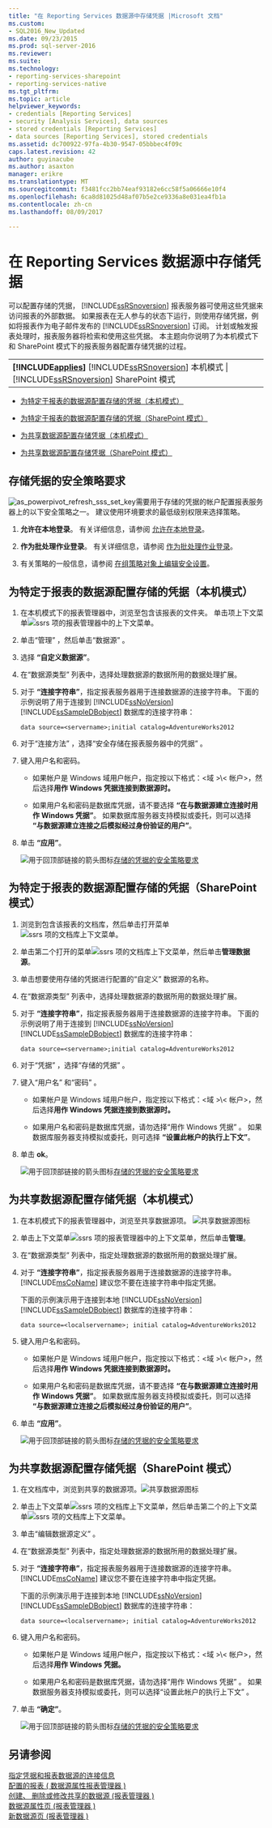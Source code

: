 ```yaml
---
title: "在 Reporting Services 数据源中存储凭据 |Microsoft 文档"
ms.custom:
- SQL2016_New_Updated
ms.date: 09/23/2015
ms.prod: sql-server-2016
ms.reviewer: 
ms.suite: 
ms.technology:
- reporting-services-sharepoint
- reporting-services-native
ms.tgt_pltfrm: 
ms.topic: article
helpviewer_keywords:
- credentials [Reporting Services]
- security [Analysis Services], data sources
- stored credentials [Reporting Services]
- data sources [Reporting Services], stored credentials
ms.assetid: dc700922-97fa-4b30-9547-05bbbec4f09c
caps.latest.revision: 42
author: guyinacube
ms.author: asaxton
manager: erikre
ms.translationtype: MT
ms.sourcegitcommit: f3481fcc2bb74eaf93182e6cc58f5a06666e10f4
ms.openlocfilehash: 6ca8d81025d48af07b5e2ce9336a8e031ea4fb1a
ms.contentlocale: zh-cn
ms.lasthandoff: 08/09/2017

---
```

# <a name="store-credentials-in-a-reporting-services-data-source"></a>在 Reporting Services 数据源中存储凭据
  可以配置存储的凭据， [!INCLUDE[ssRSnoversion](../../includes/ssrsnoversion-md.md)] 报表服务器可使用这些凭据来访问报表的外部数据。 如果报表在无人参与的状态下运行，则使用存储凭据，例如将报表作为电子邮件发布的 [!INCLUDE[ssRSnoversion](../../includes/ssrsnoversion-md.md)] 订阅。 计划或触发报表处理时，报表服务器将检索和使用这些凭据。 本主题向你说明了为本机模式下和 SharePoint 模式下的报表服务器配置存储凭据的过程。  
  
||  
|-|  
|**[!INCLUDE[applies](../../includes/applies-md.md)]** [!INCLUDE[ssRSnoversion](../../includes/ssrsnoversion-md.md)] 本机模式 &#124; [!INCLUDE[ssRSnoversion](../../includes/ssrsnoversion-md.md)] SharePoint 模式|  
  
-   [为特定于报表的数据源配置存储的凭据（本机模式）](#bkmk_stored_credentials_data_source_native)  
  
-   [为特定于报表的数据源配置存储的凭据（SharePoint 模式）](#bkmk_stored_credentials_data_source_sharepoint)  
  
-   [为共享数据源配置存储凭据（本机模式）](#bkmk_stored_credentials_shared_data_source_native)  
  
-   [为共享数据源配置存储凭据（SharePoint 模式）](#bkmk_stored_credentials_shared_data_source_sharepoint)  
  
##  <a name="bkmk_top"></a> 存储凭据的安全策略要求  
 ![as_powerpivot_refresh_sss_set_key](../../analysis-services/power-pivot-sharepoint/media/as-powerpivot-refresh-sss-set-key.gif "as_powerpivot_refresh_sss_set_key")需要用于存储的凭据的帐户配置报表服务器上的以下安全策略之一。 建议使用环境要求的最低级别权限来选择策略。  
  
1.  **允许在本地登录**。 有关详细信息，请参阅 [允许在本地登录](http://technet.microsoft.com/library/cc756809\(v=WS.10\).aspx)。  
  
2.  **作为批处理作业登录**。 有关详细信息，请参阅 [作为批处理作业登录](http://technet.microsoft.com/library/cc755659\(v=ws.10\).aspx)。  
  
3.  有关策略的一般信息，请参阅 [在组策略对象上编辑安全设置](http://technet.microsoft.com/library/cc736516\(v=ws.10\).aspx)。  
  
##  <a name="bkmk_stored_credentials_data_source_native"></a> 为特定于报表的数据源配置存储的凭据（本机模式）  
  
1.  在本机模式下的报表管理器中，浏览至包含该报表的文件夹。 单击项上下文菜单![ssrs 项的报表管理器中的上下文菜单](../../reporting-services/report-data/media/ssrs-report-manager-item-context-menu.png "ssrs 项的报表管理器中的上下文菜单")。  
  
2.  单击“管理”  ，然后单击“数据源” 。  
  
3.  选择 **“自定义数据源”**。  
  
4.  在“数据源类型”  列表中，选择处理数据源的数据所用的数据处理扩展。  
  
5.  对于 **“连接字符串”**，指定报表服务器用于连接数据源的连接字符串。 下面的示例说明了用于连接到 [!INCLUDE[ssNoVersion](../../includes/ssnoversion-md.md)] [!INCLUDE[ssSampleDBobject](../../includes/sssampledbobject-md.md)] 数据库的连接字符串：  
  
    ```  
    data source=<servername>;initial catalog=AdventureWorks2012  
    ```  
  
6.  对于“连接方法” ，选择“安全存储在报表服务器中的凭据” 。  
  
7.  键入用户名和密码。  
  
    -   如果帐户是 Windows 域用户帐户，指定按以下格式：\<域 >\\< 帐户\>，然后选择**用作 Windows 凭据连接到数据源时。**  
  
    -   如果用户名和密码是数据库凭据，请不要选择 **“在与数据源建立连接时用作 Windows 凭据”**。 如果数据库服务器支持模拟或委托，则可以选择 **“与数据源建立连接之后模拟经过身份验证的用户”**。  
  
8.  单击 **“应用”**。  
  
     ![用于回顶部链接的箭头图标](../../analysis-services/instances/media/uparrow16x16.gif "用于回顶部链接的箭头图标")[存储的凭据的安全策略要求](#bkmk_top)  
  
##  <a name="bkmk_stored_credentials_data_source_sharepoint"></a> 为特定于报表的数据源配置存储的凭据（SharePoint 模式）  
  
1.  浏览到包含该报表的文档库，然后单击打开菜单![ssrs 项的文档库上下文菜单](../../reporting-services/report-data/media/ssrs-sharepoint-item-context-menu.png "ssrs 项的文档库上下文菜单")。  
  
2.  单击第二个打开的菜单![ssrs 项的文档库上下文菜单](../../reporting-services/report-data/media/ssrs-sharepoint-item-context-menu.png "ssrs 项的文档库上下文菜单")，然后单击**管理数据源**。  
  
3.  单击想要使用存储的凭据进行配置的“自定义”  数据源的名称。  
  
4.  在“数据源类型”  列表中，选择处理数据源的数据所用的数据处理扩展。  
  
5.  对于 **“连接字符串”**，指定报表服务器用于连接数据源的连接字符串。 下面的示例说明了用于连接到 [!INCLUDE[ssNoVersion](../../includes/ssnoversion-md.md)] [!INCLUDE[ssSampleDBobject](../../includes/sssampledbobject-md.md)] 数据库的连接字符串：  
  
    ```  
    data source=<servername>;initial catalog=AdventureWorks2012  
    ```  
  
6.  对于“凭据” ，选择“存储的凭据” 。  
  
7.  键入“用户名”  和“密码” 。  
  
    -   如果帐户是 Windows 域用户帐户，指定按以下格式：\<域 >\\< 帐户\>，然后选择**用作 Windows 凭据连接到数据源时。**  
  
    -   如果用户名和密码是数据库凭据，请勿选择“用作 Windows 凭据” 。 如果数据库服务器支持模拟或委托，则可选择 **“设置此帐户的执行上下文”**。  
  
8.  单击 **ok**。  
  
     ![用于回顶部链接的箭头图标](../../analysis-services/instances/media/uparrow16x16.gif "用于回顶部链接的箭头图标")[存储的凭据的安全策略要求](#bkmk_top)  
  
##  <a name="bkmk_stored_credentials_shared_data_source_native"></a> 为共享数据源配置存储凭据（本机模式）  
  
1.  在本机模式下的报表管理器中，浏览至共享数据源项。 ![共享数据源图标](../../reporting-services/report-data/media/hlp-16datasource.png "共享数据源图标")  
  
2.  单击上下文菜单![ssrs 项的报表管理器中的上下文菜单](../../reporting-services/report-data/media/ssrs-report-manager-item-context-menu.png "ssrs 项的报表管理器中的上下文菜单")，然后单击**管理**。  
  
3.  在“数据源类型”  列表中，指定处理数据源的数据所用的数据处理扩展。  
  
4.  对于 **“连接字符串”**，指定报表服务器用于连接数据源的连接字符串。 [!INCLUDE[msCoName](../../includes/msconame-md.md)] 建议您不要在连接字符串中指定凭据。  
  
     下面的示例演示用于连接到本地 [!INCLUDE[ssNoVersion](../../includes/ssnoversion-md.md)] [!INCLUDE[ssSampleDBobject](../../includes/sssampledbobject-md.md)] 数据库的连接字符串：  
  
    ```  
    data source=<localservername>; initial catalog=AdventureWorks2012  
    ```  
  
5.  键入用户名和密码。  
  
    -   如果帐户是 Windows 域用户帐户，指定按以下格式：\<域 >\\< 帐户\>，然后选择**用作 Windows 凭据连接到数据源时。**  
  
    -   如果用户名和密码是数据库凭据，请不要选择 **“在与数据源建立连接时用作 Windows 凭据”**。 如果数据库服务器支持模拟或委托，则可以选择 **“与数据源建立连接之后模拟经过身份验证的用户”**。  
  
6.  单击 **“应用”**。  
  
     ![用于回顶部链接的箭头图标](../../analysis-services/instances/media/uparrow16x16.gif "用于回顶部链接的箭头图标")[存储的凭据的安全策略要求](#bkmk_top)  
  
##  <a name="bkmk_stored_credentials_shared_data_source_sharepoint"></a> 为共享数据源配置存储凭据（SharePoint 模式）  
  
1.  在文档库中，浏览到共享的数据源项。![共享数据源图标](../../reporting-services/report-data/media/hlp-16datasource.png "共享数据源图标")  
  
2.  单击上下文菜单![ssrs 项的文档库上下文菜单](../../reporting-services/report-data/media/ssrs-sharepoint-item-context-menu.png "ssrs 项的文档库上下文菜单")，然后单击第二个的上下文菜单![ssrs 项的文档库上下文菜单](../../reporting-services/report-data/media/ssrs-sharepoint-item-context-menu.png "ssrs 项的文档库上下文菜单")。  
  
3.  单击“编辑数据源定义” 。  
  
4.  在“数据源类型”  列表中，指定处理数据源的数据所用的数据处理扩展。  
  
5.  对于 **“连接字符串”**，指定报表服务器用于连接数据源的连接字符串。 [!INCLUDE[msCoName](../../includes/msconame-md.md)] 建议您不要在连接字符串中指定凭据。  
  
     下面的示例演示用于连接到本地 [!INCLUDE[ssNoVersion](../../includes/ssnoversion-md.md)] [!INCLUDE[ssSampleDBobject](../../includes/sssampledbobject-md.md)] 数据库的连接字符串：  
  
    ```  
    data source=<localservername>; initial catalog=AdventureWorks2012  
    ```  
  
6.  键入用户名和密码。  
  
    -   如果帐户是 Windows 域用户帐户，指定按以下格式：\<域 >\\< 帐户\>，然后选择**用作 Windows 凭据。**  
  
    -   如果用户名和密码是数据库凭据，请勿选择“用作 Windows 凭据” 。 如果数据服务器支持模拟或委托，则可以选择“设置此帐户的执行上下文” 。  
  
7.  单击 **“确定”**。  
  
     ![用于回顶部链接的箭头图标](../../analysis-services/instances/media/uparrow16x16.gif "用于回顶部链接的箭头图标")[存储的凭据的安全策略要求](#bkmk_top)  
  
## <a name="see-also"></a>另请参阅  
 [指定凭据和报表数据源的连接信息](../../reporting-services/report-data/specify-credential-and-connection-information-for-report-data-sources.md)   
 [配置的报表 &#40; 数据源属性报表管理器 &#41;](../../reporting-services/report-data/configure-data-source-properties-for-a-report-report-manager.md)   
 [创建、 删除或修改共享的数据源 &#40;报表管理器 &#41;](http://msdn.microsoft.com/library/cd7bace3-f8ec-4ee3-8a9f-2f217cdca9f2)   
 [数据源属性页 &#40;报表管理器 &#41;](http://msdn.microsoft.com/library/f37edda0-19e6-489e-b544-8751fa6b6cfb)   
 [新数据源页 &#40;报表管理器 &#41;](http://msdn.microsoft.com/library/35563d4c-a3d5-4f95-bf46-605da9dfcbb8)  
  
  

